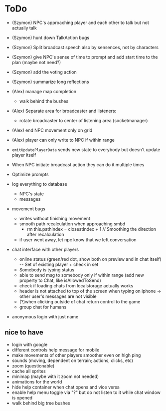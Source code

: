 # ToDo

- (Szymon) NPC's approaching player and each other to talk but not actually talk
- (Szymon) hunt down TalkAction bugs
- (Szymon) Split broadcast speech also by sensences, not by characters
- (Szymon) give NPC's sense of time to prompt and add start time to the plan (maybe not need?)
- (Szymon) add the voting action
- (Szymon) summarize long reflections

- (Alex) manage map completion
  - walk behind the bushes
- (Alex) Separate area for broadcaster and listeners:
  - rotate broadcaster to center of listening area (socketmanager)
- (Alex) end NPC movement only on grid
- (Alex) player can only write to NPC if within range

- `emitUpdatePlayerData` sends new state to everybody but doesn't update player itself
- When NPC initiate broadcast action they can do it multiple times
- Optimize prompts
- log everything to database
  - NPC's state
  - messages
- movement bugs
  - writes without finishing movement
  - smooth path recalculation when approaching smbd
    - rm this.pathIndex = closestIndex + 1 // Smoothing the direction after recalculation
  - if user went away, let npc know that we left conversation
- chat interface with other players
  - online status (green/red dot, show both on preview and in chat itself) -- Set of existing player + check in set
  - Somebody is typing status
  - able to send msg to somebody only if within range (add new property to Chat, like isAllowedToSend)
  - check if loading chats from localstorage actually works
  - header is not attached to top of the screen when typing on iphone -> other user's messages are not visible
  - (?)when clicking outside of chat return control to the game
  - group chat for humans
- anonymous login with just name

## nice to have

- login with google
- different controls help message for mobile
- make movements of other players smoother even on high ping
- sounds (moving, dependent on terrain; actions, clicks, etc)
- zoom (questionable)
- cache all sprites
- minimap (maybe with it zoom not needed)
- animations for the world
- hide help container when chat opens and vice versa
- enable help menu toggle via "?" but do not listen to it while chat window is opened
- walk behind big tree bushes
